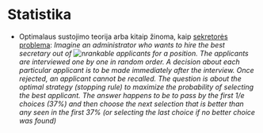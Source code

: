 # Statistika

* Optimalaus sustojimo teorija arba kitaip žinoma, kaip [sekretorės problema](https://www.wikiwand.com/en/Secretary_problem):  _Imagine an administrator who wants to hire the best secretary out of_ ![n](https://wikimedia.org/api/rest_v1/media/math/render/svg/a601995d55609f2d9f5e233e36fbe9ea26011b3b)_rankable applicants for a position. The applicants are interviewed one by one in random order. A decision about each particular applicant is to be made immediately after the interview. Once rejected, an applicant cannot be recalled. The question is about the optimal strategy \(stopping rule\) to maximize the probability of selecting the best applicant._ _The answer happens to be to pass by the first 1/e choices \(37%\) and then choose the next selection that is better than any seen in the first 37% \(or selecting the last choice if no better choice was found\)_

